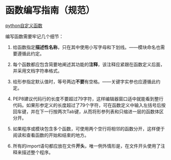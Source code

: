 # 函数编写指南（规范）

[python自定义函数](../basics/7_function_2.py)

编写函数需要牢记几个细节：

1. 给函数指定**描述性名称**，只在其中使用小写字母和下划线。——模块命名也需要遵循此约定。

2. 每个函数都应包含简要地阐述其功能的**注释**，该注释应紧跟在函数定义后面，并采用文档字符串格式。

3. 给形参指定默认值时，等号两边**不要**有空格。——关键字实参也应遵循此约定。

4. PEP8建议代码行的长度不要超过79字符，这样编辑器窗口适中就能看到整行代码。如果形参定义的长度超过了79个字符，可在函数定义中输入左括号后按回车键，并在下一行按两次Tab键，从而将形参列表和只缩进一层的函数体区分开。

5. 如果程序或模块包含多个函数，可使用两个空行将相邻的函数分开，这样便于阅读和查看函数的开始和结束的地方。

6. 所有的import语句都应放在文件**开头**，唯一例外情形是，在文件开头使用了注释来描述整个程序。
